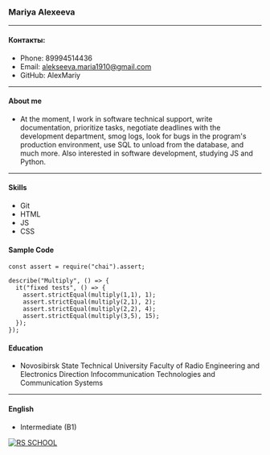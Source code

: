 ### Mariya Alexeeva
***

#### Контакты: 
* Phone: 89994514436
* Email: alekseeva.maria1910@gmail.com
* GitHub: AlexMariy

--- 

#### About me

* At the moment, I work in software technical support, write documentation, prioritize tasks, negotiate deadlines with the development department, smog logs, look for bugs in the program's production environment, use SQL to unload from the database, and much more. Also interested in software development, studying JS and Python.
---

#### Skills 

* Git
* HTML
* JS
* CSS


#### Sample Code

```
const assert = require("chai").assert;

describe("Multiply", () => {
  it("fixed tests", () => {
    assert.strictEqual(multiply(1,1), 1);
    assert.strictEqual(multiply(2,1), 2);
    assert.strictEqual(multiply(2,2), 4);
    assert.strictEqual(multiply(3,5), 15);   
  });
});
```

#### Education
* Novosibirsk State Technical University
Faculty of Radio Engineering and Electronics Direction Infocommunication Technologies and Communication Systems
---
#### English 
* Intermediate (B1)

[![RS SCHOOL](https://rs.school/images/rs_school_js.svg)](https://rs.school/js/ )
